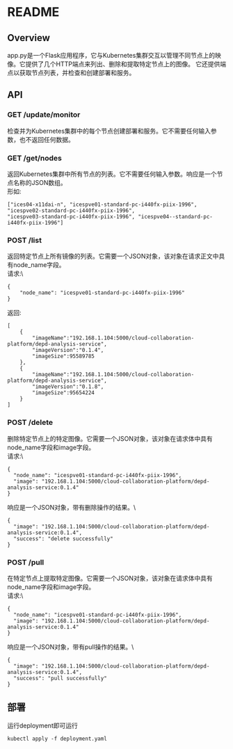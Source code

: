 # README

## Overview
app.py是一个Flask应用程序，它与Kubernetes集群交互以管理不同节点上的映像。它提供了几个HTTP端点来列出、删除和提取特定节点上的图像。
它还提供端点以获取节点列表，并检查和创建部署和服务。
## API

### GET /update/monitor
检查并为Kubernetes集群中的每个节点创建部署和服务。它不需要任何输入参数，也不返回任何数据。
### GET /get/nodes
返回Kubernetes集群中所有节点的列表。它不需要任何输入参数。响应是一个节点名称的JSON数组。\
形如:
```shell
["ices04-x11dai-n", "icespve01-standard-pc-i440fx-piix-1996", "icespve02-standard-pc-i440fx-piix-1996",
"icespve03-standard-pc-i440fx-piix-1996", "icespve04--standard-pc-i440fx-piix-1996"]
```
### POST /list
返回特定节点上所有镜像的列表。它需要一个JSON对象，该对象在请求正文中具有node_name字段。\
请求:\
```shell
{
    "node_name": "icespve01-standard-pc-i440fx-piix-1996"
}
```
返回:
```shell
[
    {
        "imageName":"192.168.1.104:5000/cloud-collaboration-platform/depd-analysis-service",
        "imageVersion":"0.1.4",
        "imageSize":95589785
    },
    {
        "imageName":"192.168.1.104:5000/cloud-collaboration-platform/depd-analysis-service",
        "imageVersion":"0.1.8",
        "imageSize":95654224
    }
]
```
### POST /delete
删除特定节点上的特定图像。它需要一个JSON对象，该对象在请求体中具有node_name字段和image字段。\
请求:\
```shell
{
  "node_name": "icespve01-standard-pc-i440fx-piix-1996",
  "image": "192.168.1.104:5000/cloud-collaboration-platform/depd-analysis-service:0.1.4"
}
```
响应是一个JSON对象，带有删除操作的结果。\
```shell
{
  "image": "192.168.1.104:5000/cloud-collaboration-platform/depd-analysis-service:0.1.4",
  "success": "delete successfully"
}
```
### POST /pull
在特定节点上提取特定图像。它需要一个JSON对象，该对象在请求体中具有node_name字段和image字段。\
请求:\
```shell
{
  "node_name": "icespve01-standard-pc-i440fx-piix-1996",
  "image": "192.168.1.104:5000/cloud-collaboration-platform/depd-analysis-service:0.1.4"
}
```
响应是一个JSON对象，带有pull操作的结果。\
```shell
{
  "image": "192.168.1.104:5000/cloud-collaboration-platform/depd-analysis-service:0.1.4",
  "success": "pull successfully"
}
```
## 部署
运行deployment即可运行
```shell
kubectl apply -f deployment.yaml
```
